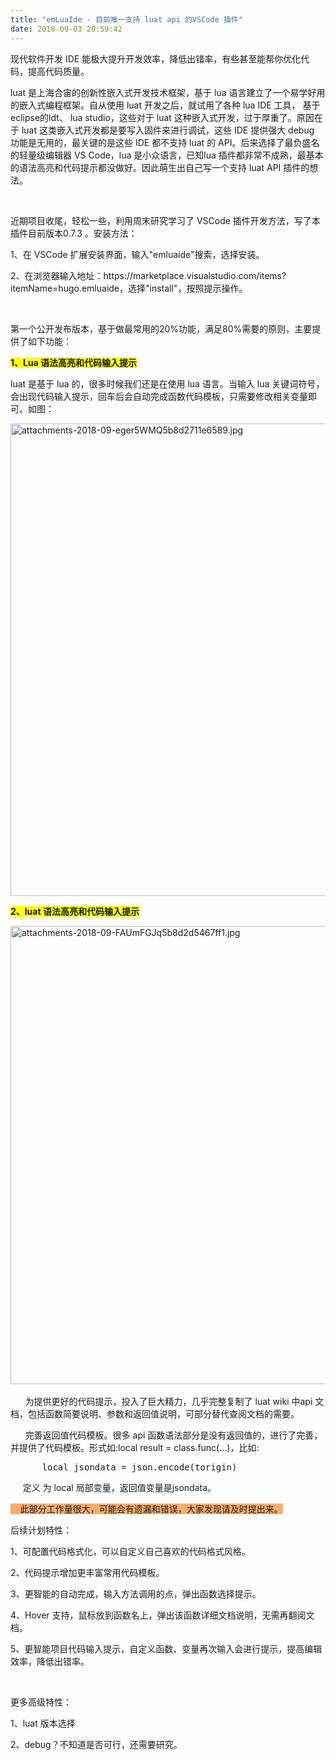 ```yaml
---
title: "emLuaIde - 目前唯一支持 luat api 的VSCode 插件"
date: 2018-09-03 20:59:42
---
```


<p>现代软件开发 IDE 能极大提升开发效率，降低出错率，有些甚至能帮你优化代码，提高代码质量。<br /></p>

<p>luat 是上海合宙的创新性嵌入式开发技术框架，基于 lua 语言建立了一个易学好用的嵌入式编程框架。自从使用 luat 开发之后，就试用了各种 lua IDE 工具， 基于eclipse的ldt、 lua studio，这些对于 luat 这种嵌入式开发，过于厚重了。原因在于 luat 这类嵌入式开发都是要写入固件来进行调试，这些 IDE 提供强大 debug 功能是无用的，最关键的是这些 IDE 都不支持 luat 的 API。后来选择了最负盛名的轻量级编辑器 VS Code，lua 是小众语言，已知lua 插件都非常不成熟，最基本的语法高亮和代码提示都没做好。因此萌生出自己写一个支持 luat API 插件的想法。</p>

<p><br /></p>

<p>近期项目收尾，轻松一些，利用周末研究学习了 VSCode 插件开发方法，写了本插件目前版本0.7.3 。安装方法：</p>

<p>1、在 VSCode 扩展安装界面，输入"emluaide"搜索，选择安装。</p>

<p>2、在浏览器输入地址：https://marketplace.visualstudio.com/items?itemName=hugo.emluaide，选择"install"，按照提示操作。</p>

<p><br /></p>

<p>第一个公开发布版本，基于做最常用的20%功能，满足80%需要的原则，主要提供了如下功能：</p>

<p><span style="background-color:rgb(255,255,0);"><b>1、Lua 语法高亮和代码输入提示</b></span></p>

<p>luat 是基于 lua 的，很多时候我们还是在使用 lua 语言。当输入 lua 关键词符号，会出现代码输入提示，回车后会自动完成函数代码模板，只需要修改相关变量即可。如图：</p>

<p><img style="width:756px;" src="http://oldask.openluat.com/image/show/attachments-2018-09-eger5WMQ5b8d2711e6589.jpg" class="img-responsive" alt="attachments-2018-09-eger5WMQ5b8d2711e6589.jpg" /><br /></p>

<p><span style="background-color:rgb(255,255,0);"><b>2、luat 语法高亮和代码输入提示</b></span></p>

<p><img style="width:733px;" src="http://oldask.openluat.com/image/show/attachments-2018-09-FAUmFGJq5b8d2d5467ff1.jpg" class="img-responsive" alt="attachments-2018-09-FAUmFGJq5b8d2d5467ff1.jpg" /><span style="background-color:rgb(255,255,0);"><b><br /></b></span></p>

<p>      为提供更好的代码提示，投入了巨大精力，几乎完整复制了 luat wiki 中api 文档，包括函数简要说明、参数和返回值说明，可部分替代查阅文档的需要。</p>

<p><span style="background-color:inherit;">      </span><span style="background-color:inherit;">完善返回值代码模板。很多 api 函数语法部分是没有返回值的，进行了完善，并提供了代码模板。形式如:local result = class.func(...)，比如:      </span></p>

<pre><span style="background-color:inherit;">      local jsondata = json.encode(torigin)</span></pre>

<p>     定义 为 local 局部变量，返回值变量是jsondata。</p>

<p><span style="background-color:rgb(247,173,107);">    此部分工作量很大，可能会有遗漏和错误，大家发现请及时提出来。</span><br /></p>

<p>后续计划特性：</p>

<p>1、可配置代码格式化，可以自定义自己喜欢的代码格式风格。</p>

<p>2、代码提示增加更丰富常用代码模板。</p>

<p>3、更智能的自动完成，输入方法调用的点，弹出函数选择提示。</p>

<p>4、Hover 支持，鼠标放到函数名上，弹出该函数详细文档说明，无需再翻阅文档。</p>

<p>5、更智能项目代码输入提示，自定义函数、变量再次输入会进行提示，提高编辑效率，降低出错率。</p>

<p><br /></p>

<p>更多高级特性：</p>

<p>1、luat 版本选择</p>

<p>2、debug？不知道是否可行，还需要研究。</p>